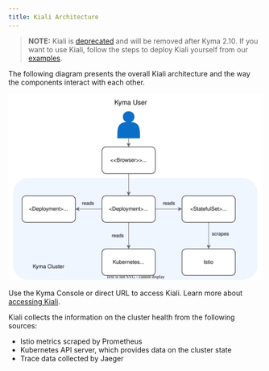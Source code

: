 ```yaml
---
title: Kiali Architecture
---
```


> **NOTE:** Kiali is [deprecated](https://kyma-project.io/blog/kiali-deprecation) and will be removed after Kyma 2.10. If you want to use Kiali, follow the steps to deploy Kiali yourself from our [examples](https://github.com/kyma-project/examples/blob/main/kiali/README.md).

The following diagram presents the overall Kiali architecture and the way the components interact with each other.

![Kiali architecture](./assets/obsv-kiali-architecture.svg)

Use the Kyma Console or direct URL to access Kiali. Learn more about [accessing Kiali](../../04-operation-guides/security/sec-06-access-expose-kiali-grafana.md).

Kiali collects the information on the cluster health from the following sources:

* Istio metrics scraped by Prometheus
* Kubernetes API server, which provides data on the cluster state
* Trace data collected by Jaeger
